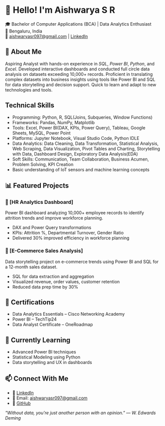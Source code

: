 # 👋 Hello! I'm Aishwarya S R

🎓 Bachelor of Computer Applications (BCA) | Data Analytics Enthusiast  
📍 Bengaluru, India  
📧 aishwaryasr097@gmail.com | [LinkedIn](https://linkedin.com/in/aishwarya-sr-)

## 💼 About Me

Aspiring Analyst with hands-on experience in *SQL*, *Power BI*, *Python*, and *Excel*. Developed interactive
dashboards and conducted full circle data analysis on datasets exceeding 10,000+ records. Proficient in
translating complex datasets into business insights using tools like Power BI and SQL for data storytelling and
decision support. Quick to learn and adapt to new technologies and tools.

## Technical Skills 

- Programming: Python, R, SQL(Joins, Subqueries, Window Functions)
- Frameworks: Pandas, NumPy, Matplotlib
- Tools: Excel, Power BI(DAX, KPIs, Power Query), Tableau, Google Sheets, MySQL, Power Point
- Platforms: Jupyter Notebook, Visual Studio Code, Python IDLE
- Data Analytics: Data Cleaning, Data Transformation, Statistical Analysis, Web Scraping, Data Visualization, Pivot                     Tables and Charting, Storytelling with Data, Dashboard Design, Exploratory Data Analysis(EDA)
- Soft Skills: Communication, Team Collaboration, Business Acumen, Problem Solving, KPI Creation
- Basic understanding of IoT sensors and machine learning concepts

## 📊 Featured Projects

### 📁 [HR Analytics Dashboard]
Power BI dashboard analyzing 10,000+ employee records to identify attrition trends and improve workforce planning.

- DAX and Power Query transformations  
- KPIs: Attrition %, Departmental Turnover, Gender Ratio  
- Delivered 30% improved efficiency in workforce planning

### 📁 [E-Commerce Sales Analysis]
Data storytelling project on e-commerce trends using Power BI and SQL for a 12-month sales dataset.

- SQL for data extraction and aggregation  
- Visualized revenue, order values, customer retention  
- Reduced data prep time by 30%

## 📜 Certifications

- Data Analytics Essentials – Cisco Networking Academy  
- Power BI – TechTip24  
- Data Analyst Certificate – OneRoadmap

## 🌱 Currently Learning

- Advanced Power BI techniques  
- Statistical Modeling using Python  
- Data storytelling and UX in dashboards

## 📫 Connect With Me

- 💼 [LinkedIn](https://linkedin.com/in/aishwarya-sr-)  
- 📧 Email: aishwaryasr097@gmail.com  
- 🔗 [GitHub](https://github.com/Aiishwarya01)
  
_"Without data, you're just another person with an opinion."
                                                  — W. Edwards Deming_
